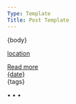 ```yaml
---
Type: Template
Title: Post Template
---
```


<!-- Post Template -->
<!-- Weblog.lol/configuration/post-template.md -->
<article>

{body}
<p><a href="{location}">location</a></p>
<aside class="post-meta">
<a class="post-link" href="{location}">Read more</a>
</aside>
<aside class="post-info">
<a href="{location}"><i class="fa-solid fa-clock"></i> {date}</a>
</aside>
<aside class="post-tags">
{tags}
</aside>
</article>

<span class="divider">&bull; &bull; &bull;</span>
